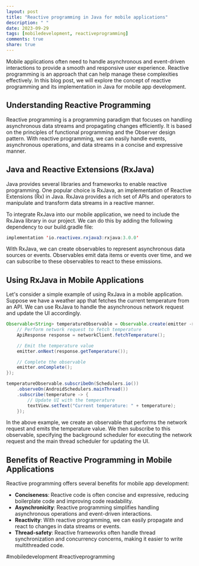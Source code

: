 ```yaml
---
layout: post
title: "Reactive programming in Java for mobile applications"
description: " "
date: 2023-09-29
tags: [mobiledevelopment, reactiveprogramming]
comments: true
share: true
---
```


Mobile applications often need to handle asynchronous and event-driven interactions to provide a smooth and responsive user experience. Reactive programming is an approach that can help manage these complexities effectively. In this blog post, we will explore the concept of reactive programming and its implementation in Java for mobile app development.

## Understanding Reactive Programming

Reactive programming is a programming paradigm that focuses on handling asynchronous data streams and propagating changes efficiently. It is based on the principles of functional programming and the Observer design pattern. With reactive programming, we can easily handle events, asynchronous operations, and data streams in a concise and expressive manner.

## Java and Reactive Extensions (RxJava)

Java provides several libraries and frameworks to enable reactive programming. One popular choice is RxJava, an implementation of Reactive Extensions (Rx) in Java. RxJava provides a rich set of APIs and operators to manipulate and transform data streams in a reactive manner.

To integrate RxJava into our mobile application, we need to include the RxJava library in our project. We can do this by adding the following dependency to our build.gradle file:

```java
implementation 'io.reactivex.rxjava3:rxjava:3.0.0'
```

With RxJava, we can create observables to represent asynchronous data sources or events. Observables emit data items or events over time, and we can subscribe to these observables to react to these emissions.

## Using RxJava in Mobile Applications

Let's consider a simple example of using RxJava in a mobile application. Suppose we have a weather app that fetches the current temperature from an API. We can use RxJava to handle the asynchronous network request and update the UI accordingly.

```java
Observable<String> temperatureObservable = Observable.create(emitter -> {
    // Perform network request to fetch temperature
    ApiResponse response = networkClient.fetchTemperature();

    // Emit the temperature value
    emitter.onNext(response.getTemperature());

    // Complete the observable
    emitter.onComplete();
});

temperatureObservable.subscribeOn(Schedulers.io())
    .observeOn(AndroidSchedulers.mainThread())
    .subscribe(temperature -> {
        // Update UI with the temperature
        textView.setText("Current temperature: " + temperature);
    });
```

In the above example, we create an observable that performs the network request and emits the temperature value. We then subscribe to this observable, specifying the background scheduler for executing the network request and the main thread scheduler for updating the UI.

## Benefits of Reactive Programming in Mobile Applications

Reactive programming offers several benefits for mobile app development:

- **Conciseness**: Reactive code is often concise and expressive, reducing boilerplate code and improving code readability.
- **Asynchronicity**: Reactive programming simplifies handling asynchronous operations and event-driven interactions.
- **Reactivity**: With reactive programming, we can easily propagate and react to changes in data streams or events.
- **Thread-safety**: Reactive frameworks often handle thread synchronization and concurrency concerns, making it easier to write multithreaded code.

#mobiledevelopment #reactiveprogramming